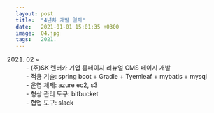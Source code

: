 ```yaml
---
layout: post
title:  "4년차 개발 일지"
date:   2021-01-01 15:01:35 +0300
image:  04.jpg
tags:   2021.
---
```

  2021. 02 ~  
    - (주)SK 렌터카 기업 홈페이지 리뉴얼 CMS 페이지 개발  
    - 적용 기술: spring boot + Gradle + Tyemleaf + mybatis + mysql  
    - 운영 체제: azure ec2, s3  
    - 형상 관리 도구: bitbucket  
    - 협업 도구: slack  
